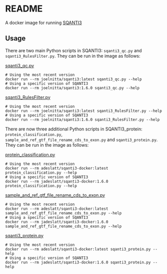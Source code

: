 # README

A docker image for running [SQANTI3](https://github.com/ConesaLab/SQANTI3)

## Usage

There are two main Python scripts in SQANTI3: `sqanti3_qc.py` and `sqanti3_RulesFilter.py`. They can be run in the image as follows:

[sqanti3_qc.py](https://github.com/ConesaLab/SQANTI3#running-sqanti3-quality-control-script)

```
# Using the most recent version
docker run --rm joelnitta/sqanti3:latest sqanti3_qc.py --help
# Using a specific version of SQANTI3
docker run --rm joelnitta/sqanti3:1.6.0 sqanti3_qc.py --help
```

[sqanti3_RulesFilter.py](https://github.com/ConesaLab/SQANTI3#filtering-isoforms-using-sqanti3-output-and-a-pre-defined-rules)

```
# Using the most recent version
docker run --rm joelnitta/sqanti3:latest sqanti3_RulesFilter.py --help
# Using a specific version of SQANTI3
docker run --rm joelnitta/sqanti3:1.6.0 sqanti3_RulesFilter.py --help
```

There are now three additional Python scripts in SQANTI3_protein: `protein_classification.py`, `sample_and_ref_gtf_file_rename_cds_to_exon.py` and `sqanti3_protein.py`. They can be run in the image as follows:

[protein_classification.py](https://github.com/ConesaLab/SQANTI3#filtering-isoforms-using-sqanti3-output-and-a-pre-defined-rules)

```
# Using the most recent version
docker run --rm adeslatt/sqanti3-docker:latest protein_classification.py --help
# Using a specific version of SQANTI3
docker run --rm jadeslatt/sqanti3-docker:1.6.0 protein_classification.py --help
```
[sample_and_ref_gtf_file_rename_cds_to_exon.py](https://github.com/ConesaLab/SQANTI3#filtering-isoforms-using-sqanti3-output-and-a-pre-defined-rules)

```
# Using the most recent version
docker run --rm adeslatt/sqanti3-docker:latest sample_and_ref_gtf_file_rename_cds_to_exon.py --help
# Using a specific version of SQANTI3
docker run --rm jadeslatt/sqanti3-docker:1.6.0 sample_and_ref_gtf_file_rename_cds_to_exon.py --help
```
[sqanti3_protein.py](https://github.com/ConesaLab/SQANTI3#filtering-isoforms-using-sqanti3-output-and-a-pre-defined-rules)

```
# Using the most recent version
docker run --rm adeslatt/sqanti3-docker:latest sqanti3_protein.py --help
# Using a specific version of SQANTI3
docker run --rm jadeslatt/sqanti3-docker:1.6.0 sqanti3_protein.py --help
```
